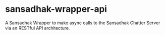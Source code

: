 # sansadhak-wrapper-api
A Sansadhak Wrapper to make async calls to the Sansadhak Chatter Server via an RESTful API architecture. 

